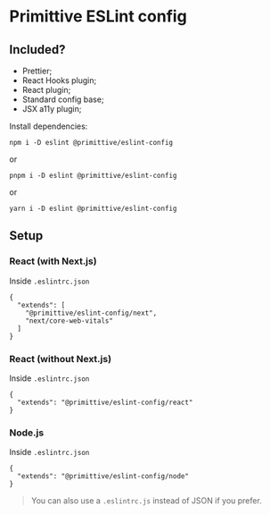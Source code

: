 # Primittive ESLint config

## Included?

- Prettier;
- React Hooks plugin;
- React plugin;
- Standard config base;
- JSX a11y plugin;

Install dependencies:
```
npm i -D eslint @primittive/eslint-config
```
or

```
pnpm i -D eslint @primittive/eslint-config
```
or

```
yarn i -D eslint @primittive/eslint-config
```

## Setup

### React (with Next.js)

Inside `.eslintrc.json`
```
{
  "extends": [
    "@primittive/eslint-config/next", 
    "next/core-web-vitals"
  ]
}
```

### React (without Next.js)

Inside `.eslintrc.json`
```
{
  "extends": "@primittive/eslint-config/react"
}
```

### Node.js

Inside `.eslintrc.json`
```
{
  "extends": "@primittive/eslint-config/node"
}
```
> You can also use a `.eslintrc.js` instead of JSON if you prefer.